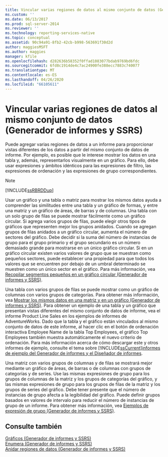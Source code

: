 ```yaml
---
title: Vincular varias regiones de datos al mismo conjunto de datos (Generador de informes y SSRS) | Microsoft Docs
ms.custom: ''
ms.date: 06/13/2017
ms.prod: sql-server-2014
ms.reviewer: ''
ms.technology: reporting-services-native
ms.topic: conceptual
ms.assetid: 90c94a91-8fb2-42cb-b998-563691f30d2d
author: maggiesMSFT
ms.author: maggies
manager: kfile
ms.openlocfilehash: d282636b58352f0ffad1083077bdab9769bd6fdc
ms.sourcegitcommit: 6fd8c1914de4c7ac24900fe388ecc7883c740077
ms.translationtype: MT
ms.contentlocale: es-ES
ms.lasthandoff: 04/26/2020
ms.locfileid: "66105611"
---
```

# <a name="linking-multiple-data-regions-to-the-same-dataset-report-builder-and-ssrs"></a>Vincular varias regiones de datos al mismo conjunto de datos (Generador de informes y SSRS)
  Puede agregar varias regiones de datos a un informe para proporcionar vistas diferentes de los datos a partir del mismo conjunto de datos de informe. Por ejemplo, es posible que le interese mostrar los datos en una tabla y, además, representarlos visualmente en un gráfico. Para ello, debe usar expresiones y ámbitos idénticos para las expresiones de filtro, las expresiones de ordenación y las expresiones de grupo correspondientes.  
  
> [!NOTE]  
>  [!INCLUDE[ssRBRDDup](../../includes/ssrbrddup-md.md)]  
  
 Usar un gráfico y una tabla o matriz para mostrar los mismos datos ayuda a comprender las similitudes entre una tabla y un gráfico de formas, y entre una matriz y un gráfico de áreas, de barras y de columnas. Una tabla con un solo grupo de filas se puede mostrar fácilmente como un gráfico circular. Si agrega varios grupos de filas, puede elegir otros tipos de gráficos que representen mejor los grupos anidados. Cuando se agregan grupos de filas anidados a un gráfico circular, aumenta el número de sectores del gráfico. Debe decidir si la suma del número de instancias de grupo para el grupo primario y el grupo secundario es un número demasiado grande para mostrarse en un único gráfico circular. Si en un gráfico circular existen varios valores de grupo que se muestran como pequeños sectores, puede establecer una propiedad para que todos los valores que se encuentren por debajo de un umbral determinado se muestren como un único sector en el gráfico. Para más información, vea [Recopilar segmentos pequeños en un gráfico circular &#40;Generador de informes y SSRS&#41;](collect-small-slices-on-a-pie-chart-report-builder-and-ssrs.md).  
  
 Una tabla con varios grupos de filas se puede mostrar como un gráfico de columnas con varios grupos de categorías. Para obtener más información, vea [Mostrar los mismos datos en una matriz y en un gráfico &#40;Generador de informes y SSRS&#41;](display-the-same-data-on-a-matrix-and-a-chart-report-builder.md). Para obtener un ejemplo de una tabla y un gráfico que presentan vistas diferentes del mismo conjunto de datos de informe, vea el informe Product Line Sales en los ejemplos de informes de AdventureWorks. Dado que la tabla y el gráfico están vinculados al mismo conjunto de datos de este informe, al hacer clic en el botón de ordenación interactiva Employee Name de la tabla Top Employees, el gráfico Top Employees también muestra automáticamente el nuevo criterio de ordenación. Para más información acerca de cómo descargar este y otros informes de ejemplo, consulte el tema sobre [!INCLUDE[ssCurrent](../../includes/sscurrent-md.md)][informes de ejemplo del Generador de informes y el Diseñador de informes](https://go.microsoft.com/fwlink/?LinkId=198283).  
  
 Una matriz con varios grupos de columnas y de filas se mostrará mejor mediante un gráfico de áreas, de barras o de columnas con grupos de categorías y de series. Use las mismas expresiones de grupo para los grupos de columnas de la matriz y los grupos de categorías del gráfico, y las mismas expresiones de grupo para los grupos de filas de la matriz y los grupos de series del gráfico. Debe tener presente que el número de instancias de grupo afecta a la legibilidad del gráfico. Puede definir grupos basados en valores de intervalo para reducir el número de instancias de grupo de un informe. Para obtener más información, vea [Ejemplos de expresión de grupo &#40;Generador de informes y SSRS&#41;](expression-examples-report-builder-and-ssrs.md).  
  
## <a name="see-also"></a>Consulte también  
 [Gráficos &#40;Generador de informes y SSRS&#41;](charts-report-builder-and-ssrs.md)   
 [Enumera &#40;Generador de informes y SSRS&#41;](tables-matrices-and-lists-report-builder-and-ssrs.md)   
 [Anidar regiones de datos &#40;Generador de informes y SSRS&#41;](nested-data-regions-report-builder-and-ssrs.md)  
  
  
